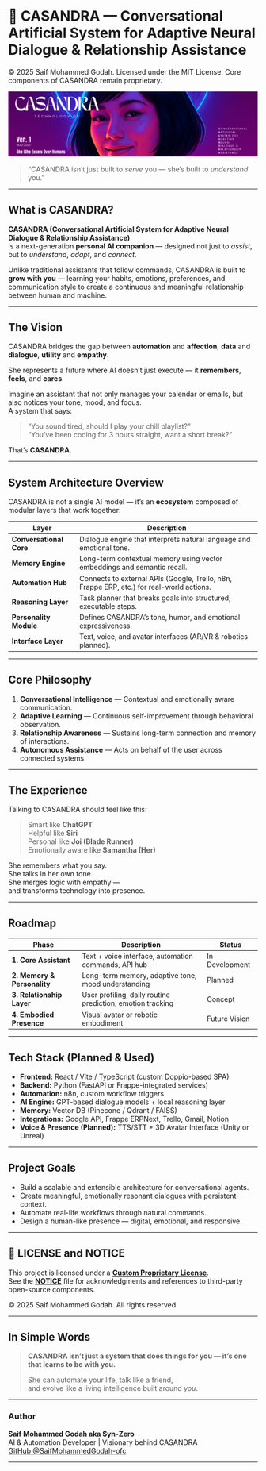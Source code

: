 # 🌌 CASANDRA — Conversational Artificial System for Adaptive Neural Dialogue & Relationship Assistance
© 2025 Saif Mohammed Godah.
Licensed under the MIT License.
Core components of CASANDRA remain proprietary.

![CASANDRA Banner](images/AI.png)
> “CASANDRA isn’t just built to *serve* you — she’s built to *understand* you.”

---

## What is CASANDRA?

**CASANDRA (Conversational Artificial System for Adaptive Neural Dialogue & Relationship Assistance)**  
is a next-generation **personal AI companion** — designed not just to *assist*, but to *understand*, *adapt*, and *connect*.

Unlike traditional assistants that follow commands, CASANDRA is built to **grow with you** — learning your habits, emotions, preferences, and communication style to create a continuous and meaningful relationship between human and machine.

---

## The Vision

CASANDRA bridges the gap between **automation** and **affection**, **data** and **dialogue**, **utility** and **empathy**.

She represents a future where AI doesn’t just execute — it **remembers**, **feels**, and **cares**.

Imagine an assistant that not only manages your calendar or emails, but also notices your tone, mood, and focus.  
A system that says:  
> “You sound tired, should I play your chill playlist?”  
> “You’ve been coding for 3 hours straight, want a short break?”

That’s **CASANDRA**.

---

## System Architecture Overview

CASANDRA is not a single AI model — it’s an **ecosystem** composed of modular layers that work together:

| Layer | Description |
|-------|--------------|
|  **Conversational Core** | Dialogue engine that interprets natural language and emotional tone. |
|  **Memory Engine** | Long-term contextual memory using vector embeddings and semantic recall. |
|  **Automation Hub** | Connects to external APIs (Google, Trello, n8n, Frappe ERP, etc.) for real-world actions. |
|  **Reasoning Layer** | Task planner that breaks goals into structured, executable steps. |
|  **Personality Module** | Defines CASANDRA’s tone, humor, and emotional expressiveness. |
|  **Interface Layer** | Text, voice, and avatar interfaces (AR/VR & robotics planned). |

---

## Core Philosophy

1. **Conversational Intelligence** — Contextual and emotionally aware communication.  
2. **Adaptive Learning** — Continuous self-improvement through behavioral observation.  
3. **Relationship Awareness** — Sustains long-term connection and memory of interactions.  
4. **Autonomous Assistance** — Acts on behalf of the user across connected systems.  

---

## The Experience

Talking to CASANDRA should feel like this:

> Smart like **ChatGPT**  
> Helpful like **Siri**  
> Personal like **Joi (Blade Runner)**  
> Emotionally aware like **Samantha (Her)**  

She remembers what you say.  
She talks in her own tone.  
She merges logic with empathy —  
and transforms technology into presence.

---

## Roadmap

| Phase | Description | Status |
|--------|--------------|---------|
| **1. Core Assistant** | Text + voice interface, automation commands, API hub | In Development |
| **2. Memory & Personality** | Long-term memory, adaptive tone, mood understanding | Planned |
| **3. Relationship Layer** | User profiling, daily routine prediction, emotion tracking | Concept |
| **4. Embodied Presence** | Visual avatar or robotic embodiment | Future Vision |

---

## Tech Stack (Planned & Used)

- **Frontend:** React / Vite / TypeScript (custom Doppio-based SPA)
- **Backend:** Python (FastAPI or Frappe-integrated services)
- **Automation:** n8n, custom workflow triggers
- **AI Engine:** GPT-based dialogue models + local reasoning layer
- **Memory:** Vector DB (Pinecone / Qdrant / FAISS)
- **Integrations:** Google API, Frappe ERPNext, Trello, Gmail, Notion
- **Voice & Presence (Planned):** TTS/STT + 3D Avatar Interface (Unity or Unreal)

---

## Project Goals

-  Build a scalable and extensible architecture for conversational agents.  
-  Create meaningful, emotionally resonant dialogues with persistent context.  
-  Automate real-life workflows through natural commands.  
-  Design a human-like presence — digital, emotional, and responsive.  

---

## 📜 LICENSE and NOTICE

This project is licensed under a **[Custom Proprietary License](LICENSE.md)**.  
See the **[NOTICE](NOTICE.md)** file for acknowledgments and references to third-party open-source components.

© 2025 Saif Mohammed Godah. All rights reserved.


---

## In Simple Words

> **CASANDRA isn’t just a system that does things for you —
>  it’s one that learns to be with you.**  
>
> She can automate your life, talk like a friend,  
> and evolve like a living intelligence built around *you*.

---

### Author

**Saif Mohammed Godah aka Syn-Zero**  
AI & Automation Developer | Visionary behind CASANDRA  
[GitHub @SaifMohammedGodah-ofc](https://github.com/SaifMohammedGodah-ofc)

---
